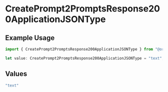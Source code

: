 # CreatePrompt2PromptsResponse200ApplicationJSONType

## Example Usage

```typescript
import { CreatePrompt2PromptsResponse200ApplicationJSONType } from "@orq-ai/node/models/operations";

let value: CreatePrompt2PromptsResponse200ApplicationJSONType = "text";
```

## Values

```typescript
"text"
```